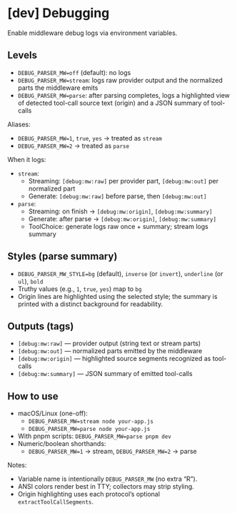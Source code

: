 # [dev] Debugging

Enable middleware debug logs via environment variables.

## Levels

- `DEBUG_PARSER_MW=off` (default): no logs
- `DEBUG_PARSER_MW=stream`: logs raw provider output and the normalized parts the middleware emits
- `DEBUG_PARSER_MW=parse`: after parsing completes, logs a highlighted view of detected tool-call source text (origin) and a JSON summary of tool-calls

Aliases:

- `DEBUG_PARSER_MW=1`, `true`, `yes` → treated as `stream`
- `DEBUG_PARSER_MW=2` → treated as `parse`

When it logs:

- `stream`:
  - Streaming: `[debug:mw:raw]` per provider part, `[debug:mw:out]` per normalized part
  - Generate: `[debug:mw:raw]` before parse, then `[debug:mw:out]`
- `parse`:
  - Streaming: on finish → `[debug:mw:origin]`, `[debug:mw:summary]`
  - Generate: after parse → `[debug:mw:origin]`, `[debug:mw:summary]`
  - ToolChoice: generate logs raw once + summary; stream logs summary

## Styles (parse summary)

- `DEBUG_PARSER_MW_STYLE=bg` (default), `inverse` (or `invert`), `underline` (or `ul`), `bold`
- Truthy values (e.g., `1`, `true`, `yes`) map to `bg`
- Origin lines are highlighted using the selected style; the summary is printed with a distinct background for readability.

## Outputs (tags)

- `[debug:mw:raw]` — provider output (string text or stream parts)
- `[debug:mw:out]` — normalized parts emitted by the middleware
- `[debug:mw:origin]` — highlighted source segments recognized as tool-calls
- `[debug:mw:summary]` — JSON summary of emitted tool-calls

## How to use

- macOS/Linux (one-off):
  - `DEBUG_PARSER_MW=stream node your-app.js`
  - `DEBUG_PARSER_MW=parse node your-app.js`
- With pnpm scripts: `DEBUG_PARSER_MW=parse pnpm dev`
- Numeric/boolean shorthands:
  - `DEBUG_PARSER_MW=1` → stream, `DEBUG_PARSER_MW=2` → parse

Notes:

- Variable name is intentionally `DEBUG_PARSER_MW` (no extra “R”).
- ANSI colors render best in TTY; collectors may strip styling.
- Origin highlighting uses each protocol’s optional `extractToolCallSegments`.
